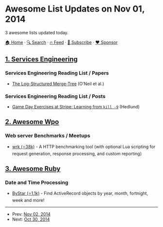 # Awesome List Updates on Nov 01, 2014

3 awesome lists updated today.

[🏠 Home](/README.md) · [🔍 Search](https://www.trackawesomelist.com/search/) · [🔥 Feed](https://www.trackawesomelist.com/rss.xml) · [📮 Subscribe](https://trackawesomelist.us17.list-manage.com/subscribe?u=d2f0117aa829c83a63ec63c2f&id=36a103854c) · [❤️  Sponsor](https://github.com/sponsors/theowenyoung)



## [1. Services Engineering](/content/mmcgrana/services-engineering/README.md)

### Services Engineering Reading List / Papers

*   [The Log-Structured Merge-Tree](http://www.cs.umb.edu/\~poneil/lsmtree.pdf) (O'Neil et al.)

### Services Engineering Reading List / Posts

*   [Game Day Exercises at Stripe: Learning from `kill -9`](https://stripe.com/blog/game-day-exercises-at-stripe) (Hedlund)

## [2. Awesome Wpo](/content/davidsonfellipe/awesome-wpo/README.md)

### Web server Benchmarks / Meetups

*   [wrk (⭐38k)](https://github.com/wg/wrk) - A HTTP benchmarking tool (with optional Lua scripting for request generation, response
    processing, and custom reporting)

## [3. Awesome Ruby](/content/markets/awesome-ruby/README.md)

### Date and Time Processing

*   [ByStar (⭐1.1k)](https://github.com/radar/by_star) - Find ActiveRecord objects by year, month, fortnight, week and more!

---

- Prev: [Nov 02, 2014](/content/2014/11/02/README.md)
- Next: [Oct 30, 2014](/content/2014/10/30/README.md)